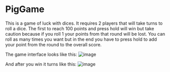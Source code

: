 # PigGame
This is a game of luck with dices.
It requires 2 players that will take turns to roll a dice.
The first to reach 100 points and press hold will win but take caution because if you roll 1 your points from that round will be lost.
You can roll as many times you want but in the end you have to press hold to add your point from the round to the overall score.


The game interface looks like this:
![image](https://user-images.githubusercontent.com/72509291/155755401-a4dc51eb-3281-44aa-b5e3-5450bb15adb7.png)


And after you win it turns like this:
![image](https://user-images.githubusercontent.com/72509291/155755605-277dbce3-54e8-4ace-b579-3e36dbc1781f.png)
